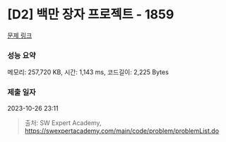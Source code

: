 # [D2] 백만 장자 프로젝트 - 1859 

[문제 링크](https://swexpertacademy.com/main/code/problem/problemDetail.do?contestProbId=AV5LrsUaDxcDFAXc) 

### 성능 요약

메모리: 257,720 KB, 시간: 1,143 ms, 코드길이: 2,225 Bytes

### 제출 일자

2023-10-26 23:11



> 출처: SW Expert Academy, https://swexpertacademy.com/main/code/problem/problemList.do